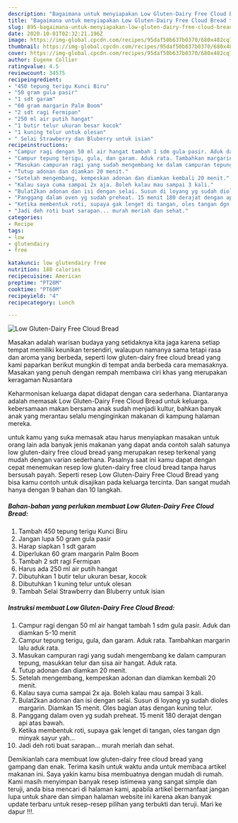 ```yaml
---
description: "Bagaimana untuk menyiapakan Low Gluten-Dairy Free Cloud Bread terupdate"
title: "Bagaimana untuk menyiapakan Low Gluten-Dairy Free Cloud Bread terupdate"
slug: 895-bagaimana-untuk-menyiapakan-low-gluten-dairy-free-cloud-bread-terupdate
date: 2020-10-01T02:32:21.196Z
image: https://img-global.cpcdn.com/recipes/95daf50b637b0370/680x482cq70/low-gluten-dairy-free-cloud-bread-foto-resep-utama.jpg
thumbnail: https://img-global.cpcdn.com/recipes/95daf50b637b0370/680x482cq70/low-gluten-dairy-free-cloud-bread-foto-resep-utama.jpg
cover: https://img-global.cpcdn.com/recipes/95daf50b637b0370/680x482cq70/low-gluten-dairy-free-cloud-bread-foto-resep-utama.jpg
author: Eugene Collier
ratingvalue: 4.5
reviewcount: 34575
recipeingredient:
- "450 tepung terigu Kunci Biru"
- "50 gram gula pasir"
- "1 sdt garam"
- "60 gram margarin Palm Boom"
- "2 sdt ragi Fermipan"
- "250 ml air putih hangat"
- "1 butir telur ukuran besar kocok"
- "1 kuning telur untuk olesan"
- " Selai Strawberry dan Bluberry untuk isian"
recipeinstructions:
- "Campur ragi dengan 50 ml air hangat tambah 1 sdm gula pasir. Aduk dan diamkan 5-10 menit"
- "Campur tepung terigu, gula, dan garam. Aduk rata. Tambahkan margarin lalu aduk rata."
- "Masukan campuran ragi yang sudah mengembang ke dalam campuran tepung, masukkan telur dan sisa air hangat. Aduk rata."
- "Tutup adonan dan diamkan 20 menit."
- "Setelah mengembang, kempeskan adonan dan diamkan kembali 20 menit."
- "Kalau saya cuma sampai 2x aja. Boleh kalau mau sampai 3 kali."
- "Bulat2kan adonan dan isi dengan selai. Susun di loyang yg sudah dioles margarin. Diamkan 15 menit. Oles bagian atas dengan kuning telur."
- "Panggang dalam oven yg sudah preheat. 15 menit 180 derajat dengan api atas bawah."
- "Ketika membentuk roti, supaya gak lenget di tangan, oles tangan dgn minyak sayur yah..."
- "Jadi deh roti buat sarapan... murah meriah dan sehat."
categories:
- Recipe
tags:
- low
- glutendairy
- free

katakunci: low glutendairy free 
nutrition: 188 calories
recipecuisine: American
preptime: "PT20M"
cooktime: "PT60M"
recipeyield: "4"
recipecategory: Lunch

---
```



![Low Gluten-Dairy Free Cloud Bread](https://img-global.cpcdn.com/recipes/95daf50b637b0370/680x482cq70/low-gluten-dairy-free-cloud-bread-foto-resep-utama.jpg)

Masakan adalah warisan budaya yang setidaknya kita jaga karena setiap tempat memiliki keunikan tersendiri, walaupun namanya sama tetapi rasa dan aroma yang berbeda, seperti low gluten-dairy free cloud bread yang kami paparkan berikut mungkin di tempat anda berbeda cara memasaknya. Masakan yang penuh dengan rempah membawa ciri khas yang merupakan keragaman Nusantara



Keharmonisan keluarga dapat didapat dengan cara sederhana. Diantaranya adalah memasak Low Gluten-Dairy Free Cloud Bread untuk keluarga. kebersamaan makan bersama anak sudah menjadi kultur, bahkan banyak anak yang merantau selalu menginginkan makanan di kampung halaman mereka.

untuk kamu yang suka memasak atau harus menyiapkan masakan untuk orang lain ada banyak jenis makanan yang dapat anda contoh salah satunya low gluten-dairy free cloud bread yang merupakan resep terkenal yang mudah dengan varian sederhana. Pasalnya saat ini kamu dapat dengan cepat menemukan resep low gluten-dairy free cloud bread tanpa harus bersusah payah.
Seperti resep Low Gluten-Dairy Free Cloud Bread yang bisa kamu contoh untuk disajikan pada keluarga tercinta. Dan sangat mudah hanya dengan 9 bahan dan 10 langkah.


<!--inarticleads1-->

##### Bahan-bahan yang perlukan membuat Low Gluten-Dairy Free Cloud Bread:

1. Tambah 450 tepung terigu Kunci Biru
1. Jangan lupa 50 gram gula pasir
1. Harap siapkan 1 sdt garam
1. Diperlukan 60 gram margarin Palm Boom
1. Tambah 2 sdt ragi Fermipan
1. Harus ada 250 ml air putih hangat
1. Dibutuhkan 1 butir telur ukuran besar, kocok
1. Dibutuhkan 1 kuning telur untuk olesan
1. Tambah  Selai Strawberry dan Bluberry untuk isian




<!--inarticleads2-->

##### Instruksi membuat  Low Gluten-Dairy Free Cloud Bread:

1. Campur ragi dengan 50 ml air hangat tambah 1 sdm gula pasir. Aduk dan diamkan 5-10 menit
1. Campur tepung terigu, gula, dan garam. Aduk rata. Tambahkan margarin lalu aduk rata.
1. Masukan campuran ragi yang sudah mengembang ke dalam campuran tepung, masukkan telur dan sisa air hangat. Aduk rata.
1. Tutup adonan dan diamkan 20 menit.
1. Setelah mengembang, kempeskan adonan dan diamkan kembali 20 menit.
1. Kalau saya cuma sampai 2x aja. Boleh kalau mau sampai 3 kali.
1. Bulat2kan adonan dan isi dengan selai. Susun di loyang yg sudah dioles margarin. Diamkan 15 menit. Oles bagian atas dengan kuning telur.
1. Panggang dalam oven yg sudah preheat. 15 menit 180 derajat dengan api atas bawah.
1. Ketika membentuk roti, supaya gak lenget di tangan, oles tangan dgn minyak sayur yah...
1. Jadi deh roti buat sarapan... murah meriah dan sehat.




Demikianlah cara membuat low gluten-dairy free cloud bread yang gampang dan enak. Terima kasih untuk waktu anda untuk membaca artikel makanan ini. Saya yakin kamu bisa membuatnya dengan mudah di rumah. Kami masih menyimpan banyak resep istimewa yang sangat simple dan teruji, anda bisa mencari di halaman kami, apabila artikel bermanfaat jangan lupa untuk share dan simpan halaman website ini karena akan banyak update terbaru untuk resep-resep pilihan yang terbukti dan teruji. Mari ke dapur !!!. 
